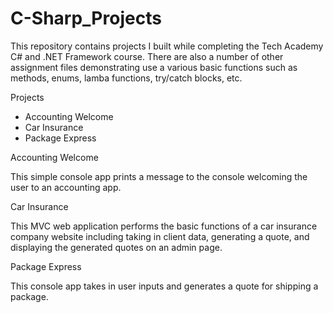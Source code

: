 # C-Sharp_Projects
 
This repository contains projects I built while completing the Tech Academy C# and .NET Framework course.  There are also a number of other assignment files demonstrating use a various basic functions such as methods, enums, lamba functions, try/catch blocks, etc.

Projects
- Accounting Welcome
- Car Insurance
- Package Express

Accounting Welcome

This simple console app prints a message to the console welcoming the user to an accounting app.

Car Insurance

This MVC web application performs the basic functions of a car insurance company website including taking in client data, generating a quote, and displaying the generated quotes on an admin page.

Package Express

This console app takes in user inputs and generates a quote for shipping a package.

